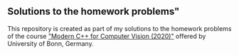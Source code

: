 ## Solutions to the homework problems"

This repository is created as part of my solutions to the homework problems of the course ["Modern C++ for Computer Vision (2020)"](https://www.ipb.uni-bonn.de/teaching/cpp-2020/homeworks)
offered by University of Bonn, Germany.
